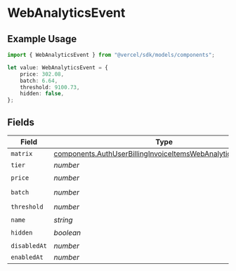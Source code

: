 # WebAnalyticsEvent

## Example Usage

```typescript
import { WebAnalyticsEvent } from "@vercel/sdk/models/components";

let value: WebAnalyticsEvent = {
    price: 302.08,
    batch: 6.64,
    threshold: 9100.73,
    hidden: false,
};
```

## Fields

| Field                                                                                                                                          | Type                                                                                                                                           | Required                                                                                                                                       | Description                                                                                                                                    |
| ---------------------------------------------------------------------------------------------------------------------------------------------- | ---------------------------------------------------------------------------------------------------------------------------------------------- | ---------------------------------------------------------------------------------------------------------------------------------------------- | ---------------------------------------------------------------------------------------------------------------------------------------------- |
| `matrix`                                                                                                                                       | [components.AuthUserBillingInvoiceItemsWebAnalyticsEventMatrix](../../models/components/authuserbillinginvoiceitemswebanalyticseventmatrix.md) | :heavy_minus_sign:                                                                                                                             | N/A                                                                                                                                            |
| `tier`                                                                                                                                         | *number*                                                                                                                                       | :heavy_minus_sign:                                                                                                                             | N/A                                                                                                                                            |
| `price`                                                                                                                                        | *number*                                                                                                                                       | :heavy_check_mark:                                                                                                                             | N/A                                                                                                                                            |
| `batch`                                                                                                                                        | *number*                                                                                                                                       | :heavy_check_mark:                                                                                                                             | N/A                                                                                                                                            |
| `threshold`                                                                                                                                    | *number*                                                                                                                                       | :heavy_check_mark:                                                                                                                             | N/A                                                                                                                                            |
| `name`                                                                                                                                         | *string*                                                                                                                                       | :heavy_minus_sign:                                                                                                                             | N/A                                                                                                                                            |
| `hidden`                                                                                                                                       | *boolean*                                                                                                                                      | :heavy_check_mark:                                                                                                                             | N/A                                                                                                                                            |
| `disabledAt`                                                                                                                                   | *number*                                                                                                                                       | :heavy_minus_sign:                                                                                                                             | N/A                                                                                                                                            |
| `enabledAt`                                                                                                                                    | *number*                                                                                                                                       | :heavy_minus_sign:                                                                                                                             | N/A                                                                                                                                            |
